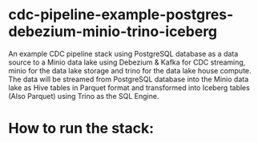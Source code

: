 # cdc-pipeline-example-postgres-debezium-minio-trino-iceberg
 
An example CDC pipeline stack using PostgreSQL database as a data source to a Minio data lake using Debezium & Kafka for CDC streaming, minio for the data lake storage and trino for the data lake house compute. The data will be streamed from PostgreSQL database into the Minio data lake as Hive tables in Parquet format and  transformed into Iceberg tables (Also Parquet) using Trino as the SQL Engine.

# How to run the stack:
